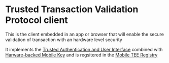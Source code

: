 # Trusted Transaction Validation Protocol client

This is the client embedded in an app or browser that will enable the secure validation of transaction with an hardware level security


It implements the [Trusted Authentication and User Interface](./TAUI.md) combined with [Harware-backed Mobile Key](./HBMK.md) and is regsitered in the [Mobile TEE Registry](./Mobile_Registry.md)